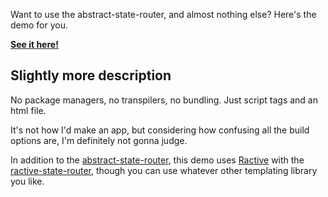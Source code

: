 Want to use the abstract-state-router, and almost nothing else?  Here's the demo for you.

**[See it here!](//tehshrike.github.io/simplest-abstract-state-router-usage)**

## Slightly more description

No package managers, no transpilers, no bundling.  Just script tags and an html file.

It's not how I'd make an app, but considering how confusing all the build options are, I'm definitely not gonna judge.

In addition to the [abstract-state-router](https://github.com/TehShrike/abstract-state-router), this demo uses [Ractive](http://www.ractivejs.org/) with the [ractive-state-router](https://github.com/TehShrike/ractive-state-router), though you can use whatever other templating library you like.
